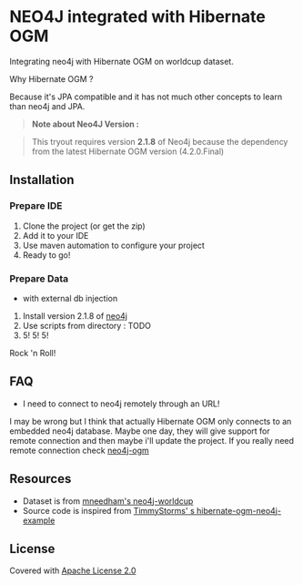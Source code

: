 NEO4J integrated with Hibernate OGM
===============

Integrating neo4j with Hibernate OGM on worldcup dataset.

Why Hibernate OGM ?

Because it's JPA compatible and it has not much other concepts to learn than neo4j and JPA.

> **Note about Neo4J Version :**

> This tryout requires version **2.1.8** of Neo4j because the dependency from the latest Hibernate OGM version (4.2.0.Final)

## Installation

### Prepare IDE

1. Clone the project (or get the zip)
2. Add it to your IDE
3. Use maven automation to configure your project
4. Ready to go!

### Prepare Data
* with external db injection

1. Install version 2.1.8 of [neo4j](http://neo4j.com/download/)
2. Use scripts from directory : TODO
3. 5! 5! 5!

<!--- dbms.security.load_csv_file_url_root=C:/Users/pent/git/neo4j-hibernate_ogm --->
<!---
* OR with db injection with Java
--->


Rock 'n Roll!

## FAQ
* I need to connect to neo4j remotely through an URL!

I may be wrong but I think that actually Hibernate OGM only connects to an embedded neo4j database. Maybe one day, they will give support for remote connection and then maybe i'll update the project.
If you really need remote connection check [neo4j-ogm](https://github.com/neo4j/neo4j-ogm)

## Resources
* Dataset is from [mneedham's neo4j-worldcup](https://github.com/mneedham/neo4j-worldcup)
* Source code is inspired from [TimmyStorms' s hibernate-ogm-neo4j-example](https://github.com/TimmyStorms/hibernate-ogm-neo4j-example)

## License

Covered with [Apache License 2.0](http://www.apache.org/licenses/LICENSE-2.0)